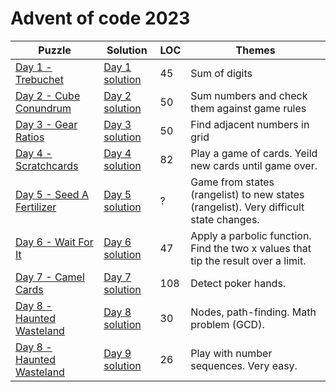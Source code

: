 # Advent of code 2023

| Puzzle                                                           | Solution                                                          | LOC | Themes                                                                                |
|------------------------------------------------------------------|-------------------------------------------------------------------|-----|---------------------------------------------------------------------------------------|
| [Day 1 - Trebuchet](https://adventofcode.com/2023/day/1)         | [Day 1 solution](src/main/kotlin/com/janneri/advent2023/Day01.kt) | 45  | Sum of digits                                                                         |
| [Day 2 - Cube Conundrum](https://adventofcode.com/2023/day/2)    | [Day 2 solution](src/main/kotlin/com/janneri/advent2023/Day02.kt) | 50  | Sum numbers and check them against game rules                                         |
| [Day 3 - Gear Ratios](https://adventofcode.com/2023/day/3)       | [Day 3 solution](src/main/kotlin/com/janneri/advent2023/Day03.kt) | 50  | Find adjacent numbers in grid                                                         |
| [Day 4 - Scratchcards](https://adventofcode.com/2023/day/4)      | [Day 4 solution](src/main/kotlin/com/janneri/advent2023/Day04.kt) | 82  | Play a game of cards. Yeild new cards until game over.                                |
| [Day 5 - Seed A Fertilizer](https://adventofcode.com/2023/day/5) | [Day 5 solution](src/main/kotlin/com/janneri/advent2023/Day05.kt) | ?   | Game from states (rangelist) to new states (rangelist). Very difficult state changes. |
| [Day 6 - Wait For It](https://adventofcode.com/2023/day/6)       | [Day 6 solution](src/main/kotlin/com/janneri/advent2023/Day06.kt) | 47  | Apply a parbolic function. Find the two x values that tip the result over a limit.    |
| [Day 7 - Camel Cards](https://adventofcode.com/2023/day/7)       | [Day 7 solution](src/main/kotlin/com/janneri/advent2023/Day07.kt) | 108 | Detect poker hands.                                                                   |
| [Day 8 - Haunted Wasteland](https://adventofcode.com/2023/day/8) | [Day 8 solution](src/main/kotlin/com/janneri/advent2023/Day08.kt) | 30  | Nodes, path-finding. Math problem (GCD).                                              |
| [Day 8 - Haunted Wasteland](https://adventofcode.com/2023/day/9) | [Day 9 solution](src/main/kotlin/com/janneri/advent2023/Day09.kt) | 26  | Play with number sequences. Very easy.                                                |

